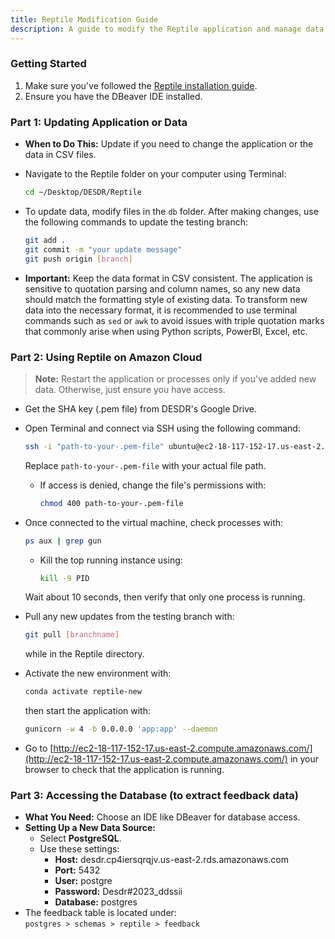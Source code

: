 ```yaml
---
title: Reptile Modification Guide
description: A guide to modify the Reptile application and manage data updates.
---
```


### Getting Started

1. Make sure you've followed the [Reptile installation guide](/desdr-documentation/reptile/installation).  
2. Ensure you have the DBeaver IDE installed.

### Part 1: Updating Application or Data

- **When to Do This:** Update if you need to change the application or the data in CSV files.  
- Navigate to the Reptile folder on your computer using Terminal:  

  ```bash
  cd ~/Desktop/DESDR/Reptile
  ```

- To update data, modify files in the `db` folder. After making changes, use the following commands to update the testing branch:  

  ```bash
  git add .
  git commit -m "your update message"
  git push origin [branch]
  ```

- **Important:** Keep the data format in CSV consistent. The application is sensitive to quotation parsing and column names, so any new data should match the formatting style of existing data. To transform new data into the necessary format, it is recommended to use terminal commands such as `sed` or `awk` to avoid issues with triple quotation marks that commonly arise when using Python scripts, PowerBI, Excel, etc.

### Part 2: Using Reptile on Amazon Cloud

> **Note:** Restart the application or processes only if you've added new data. Otherwise, just ensure you have access.

- Get the SHA key (.pem file) from DESDR's Google Drive.  
- Open Terminal and connect via SSH using the following command:  

  ```bash
  ssh -i "path-to-your-.pem-file" ubuntu@ec2-18-117-152-17.us-east-2.compute.amazonaws.com
  ```

  Replace `path-to-your-.pem-file` with your actual file path.
  - If access is denied, change the file's permissions with:

    ```bash
    chmod 400 path-to-your-.pem-file
    ```

- Once connected to the virtual machine, check processes with: 

  ```bash
  ps aux | grep gun
  ```  

  - Kill the top running instance using:  

    ```bash
    kill -9 PID
    ```  

  Wait about 10 seconds, then verify that only one process is running.  
- Pull any new updates from the testing branch with:  

  ```bash
  git pull [branchname]
  ```

  while in the Reptile directory.  
- Activate the new environment with: 

  ```bash
  conda activate reptile-new
  ```  

  then start the application with:  

  ```bash
  gunicorn -w 4 -b 0.0.0.0 'app:app' --daemon
  ```  

- Go to [http://ec2-18-117-152-17.us-east-2.compute.amazonaws.com/](http://ec2-18-117-152-17.us-east-2.compute.amazonaws.com/) in your browser to check that the application is running.

### Part 3: Accessing the Database (to extract feedback data)

- **What You Need:** Choose an IDE like DBeaver for database access.  
- **Setting Up a New Data Source:**  
  - Select **PostgreSQL**.  
  - Use these settings:  
    - **Host:** desdr.cp4iersqrqjv.us-east-2.rds.amazonaws.com  
    - **Port:** 5432  
    - **User:** postgre  
    - **Password:** Desdr#2023_ddssii  
    - **Database:** postgres  
- The feedback table is located under:  
  `postgres > schemas > reptile > feedback`